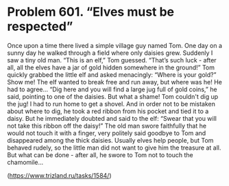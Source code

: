 # Problem 601. “Elves must be respected”

Once upon a time there lived a simple village guy named Tom. One day on a sunny day he walked through a field where only daisies grew. Suddenly I saw a tiny old man. “This is an elf,” Tom guessed. “That’s such luck - after all, all the elves have a jar of gold hidden somewhere in the ground!” Tom quickly grabbed the little elf and asked menacingly: “Where is your gold?” Show me! The elf wanted to break free and run away, but where was he! He had to agree... “Dig here and you will find a large jug full of gold coins,” he said, pointing to one of the daisies. But what a shame! Tom couldn't dig up the jug! I had to run home to get a shovel. And in order not to be mistaken about where to dig, he took a red ribbon from his pocket and tied it to a daisy. But he immediately doubted and said to the elf: “Swear that you will not take this ribbon off the daisy!” The old man swore faithfully that he would not touch it with a finger, very politely said goodbye to Tom and disappeared among the thick daisies. Usually elves help people, but Tom behaved rudely, so the little man did not want to give him the treasure at all. But what can be done - after all, he swore to Tom not to touch the chamomile...

(https://www.trizland.ru/tasks/1584/)